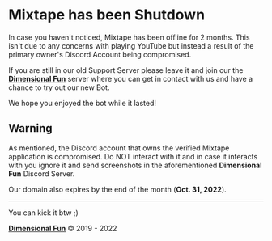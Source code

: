 # Mixtape has been Shutdown

In case you haven't noticed, Mixtape has been offline for 2 months. This isn't due to any concerns with playing YouTube but instead a result of the primary
owner's Discord Account being compromised.

If you are still in our old Support Server please leave it and join our the [**Dimensional Fun**](https://discord.gg/8R4d8RydT4) server where you can get in contact with us and have a chance to try out our new Bot.

We hope you enjoyed the bot while it lasted!

## Warning

As mentioned, the Discord account that owns the verified Mixtape application is compromised. Do NOT interact with it and in case it interacts with you
ignore it and send screenshots in the aforementioned **Dimensional Fun** Discord Server.

Our domain also expires by the end of the month (**Oct. 31, 2022**).

---

You can kick it btw ;) 

[**Dimensional Fun**](https://dimensional.fun) &copy; 2019 - 2022

<!--
<div>
<img alt="mixtape banner" src="https://i.imgur.com/flq9mmd.png" align="center" />
</div>

---

Mixtape is the perfect discord bot to play your favorite tunes.

## Organization

This is an organization for many of the internal libraries we use, open source or not.  
A few of these are meant for public use so they will get support, and others not so much.

- [**Dimensional Fun #mixtape**](https://discord.gg/rqH4Qdx7qv) A server mainly meant for everything [Dimensional Fun](https://www.dimensional.fun/) but is where Mixtape support is held.

## OSS Forks

We fork a lot of the libraries we use, so to minimize clutter we created a github organization just for our forks.

- [**@mixtape-oss**](https://github.com/mixtape-oss)
--!>

